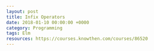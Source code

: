 ```yaml
---
layout: post
title: Infix Operators
date: 2018-01-10 00:00:00 +0000
category: Programming
tags: Elm
resources: https://courses.knowthen.com/courses/86520
---
```

